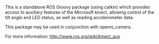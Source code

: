 This is a standalone ROS Groovy package (using catkin) which provides access to auxiliary features of the Microsoft kinect, allowing control of the tilt angle and LED status, as well as reading accelerometer data.

This package may be used in conjunction with openni_camera.

For more information: http://www.ros.org/wiki/kinect_aux


